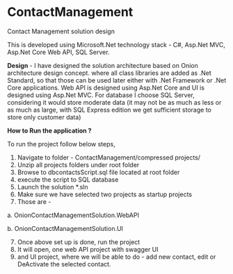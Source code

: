 # ContactManagement
Contact Management solution design

This is developed using Microsoft.Net technology stack - C#, Asp.Net MVC, Asp.Net Core Web API, SQL Server.

**Design** - 
  I have designed the solution architecture based on Onion architecture design concept.
where all class libraries are added as .Net Standard, so that those can be used later either with .Net Framework or .Net Core applications.
Web API is designed using Asp.Net Core and UI is designed using Asp.Net MVC.
For database I choose SQL Server, considering it would store moderate data (it may not be as much as less or as much as large, with SQL Express edition we get sufficient storage to store only customer data)

**How to Run the application ?**

To run the project follow below steps,
1. Navigate to folder - ContactManagement/compressed projects/
1. Unzip all projects folders under root folder
2. Browse to dbcontactsScript.sql file located at root folder
3. execute the script to SQL database
4. Launch the solution *.sln
5. Make sure we have selected two projects as startup projects
6. Those are -
 
  a. OnionContactManagementSolution.WebAPI
  
  b. OnionContactManagementSolution.UI
  
7. Once above set up is done, run the project
8. It will open, one web API project with swagger UI
9. and UI project, where we will be able to do - add new contact, edit or DeActivate the selected contact.

